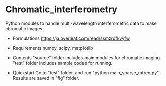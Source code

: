 # Chromatic_interferometry
Python modules to handle multi-wavelength interferometric data to make chromatic images

- Formulations 
https://ja.overleaf.com/read/ssmzrdfkvyfw

- Requirements
numpy, scipy, matplotlib

- Contents
"source" folder includes main modules for chromatic imaging. 
"test" folder includes sample codes for running. 

- Quickstart
Go to "test" folder, and run "python main_sparse_mfreq.py". 
Results are saved in "fig" folder. 
